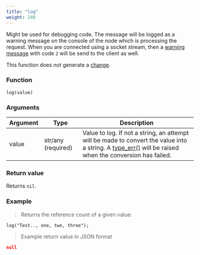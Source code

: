 ```yaml
---
title: "log"
weight: 240
---
```


Might be used for debugging code. The message will be logged as a warning message on the console of the node which is processing the request.
When you are connected using a socket stream, then a [warning message](../../listening/warning) with code `2` will be send to the client as well.

This function does *not* generate a [change](../../overview/changes).

### Function

`log(value)`

### Arguments

Argument | Type | Description
-------- | ---- | -----------
value | str/any (required) | Value to log. If not a string, an attempt will be made to convert the value into a string. A [type_err()](../../errors/type_err) will be raised when the conversion has failed.

### Return value

Returns `nil`.

### Example

> Returns the reference count of a given value:

```thingsdb,json_response
log("Test.., one, two, three");
```

> Example return value in JSON format

```json
null
```
